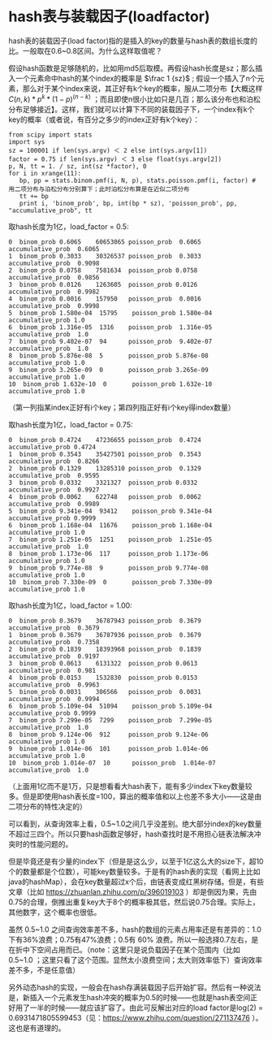 # hash表与装载因子(loadfactor)

hash表的装载因子(load factor)指的是插入的key的数量与hash表的数组长度的比。一般取在0.6~0.8区间。为什么这样取值呢？

假设hash函数是足够随机的，比如用md5后取模。再假设hash长度是sz；那么插入一个元素命中hash的某个index的概率是 $\frac 1 {sz}$ ; 假设一个插入了n个元素，那么对于某个index来说，其正好有k个key的概率，服从二项分布【大概这样 $C(n, k) * p^k *(1-p)^{(n-k)}$ ；而且即使n很小比如只是几百；那么该分布也和泊松分布足够接近】。这样，我们就可以计算下不同的装载因子下，一个index有k个key的概率（或者说，有百分之多少的index正好有k个key）：
```
from scipy import stats
import sys
sz = 100001 if len(sys.argv) ＜ 2 else int(sys.argv[1])
factor = 0.75 if len(sys.argv) ＜ 3 else float(sys.argv[2])
p, N, tt = 1. / sz, int(sz *factor), 0
for i in xrange(11):
   bp, pp = stats.binom.pmf(i, N, p), stats.poisson.pmf(i, factor) # 用二项分布与泊松分布分别算下；此时泊松分布算是在近似二项分布
   tt += bp
   print i, 'binom_prob', bp, int(bp * sz), 'poisson_prob', pp, "accumulative_prob", tt
```

取hash长度为1亿，load_factor = 0.5:
```
0  binom_prob 0.6065    60653065 poisson_prob  0.6065   accumulative_prob  0.6065
1  binom_prob 0.3033    30326537 poisson_prob  0.3033   accumulative_prob  0.9098
2  binom_prob 0.0758    7581634  poisson_prob 0.0758    accumulative_prob  0.9856
3  binom_prob 0.0126    1263605  poisson_prob 0.0126    accumulative_prob  0.9982
4  binom_prob 0.0016    157950   poisson_prob  0.0016   accumulative_prob  0.9998
5  binom_prob 1.580e-04  15795    poisson_prob 1.580e-04  accumulative_prob 1.0
6  binom_prob 1.316e-05  1316    poisson_prob  1.316e-05 accumulative_prob  1.0
7  binom_prob 9.402e-07  94      poisson_prob  9.402e-07 accumulative_prob  1.0
8  binom_prob 5.876e-08  5       poisson_prob 5.876e-08  accumulative_prob 1.0
9  binom_prob 3.265e-09  0       poisson_prob 3.265e-09  accumulative_prob 1.0
10  binom_prob 1.632e-10  0       poisson_prob 1.632e-10  accumulative_prob 1.0
```
（第一列指某index正好有i个key；第四列指正好有i个key得index数量）


取hash长度为1亿，load_factor = 0.75:
```
0  binom_prob 0.4724    47236655 poisson_prob  0.4724   accumulative_prob 0.4724
1  binom_prob 0.3543    35427501 poisson_prob  0.3543   accumulative_prob  0.8266
2  binom_prob 0.1329    13285310 poisson_prob  0.1329   accumulative_prob  0.9595
3  binom_prob 0.0332    3321327  poisson_prob 0.0332    accumulative_prob  0.9927
4  binom_prob 0.0062    622748   poisson_prob  0.0062   accumulative_prob  0.9989
5  binom_prob 9.341e-04  93412    poisson_prob 9.341e-04  accumulative_prob 0.9999
6  binom_prob 1.168e-04  11676    poisson_prob 1.168e-04  accumulative_prob 1.0
7  binom_prob 1.251e-05  1251    poisson_prob  1.251e-05 accumulative_prob  1.0
8  binom_prob 1.173e-06  117     poisson_prob 1.173e-06  accumulative_prob 1.0
9  binom_prob 9.774e-08  9       poisson_prob 9.774e-08  accumulative_prob 1.0
10  binom_prob 7.330e-09  0       poisson_prob 7.330e-09  accumulative_prob 1.0
```

取hash长度为1亿，load_factor = 1.00:
```
0  binom_prob 0.3679    36787943 poisson_prob  0.3679   accumulative_prob  0.3679
1  binom_prob 0.3679    36787936 poisson_prob  0.3679   accumulative_prob  0.7358
2  binom_prob 0.1839    18393968 poisson_prob  0.1839   accumulative_prob  0.9197
3  binom_prob 0.0613    6131322  poisson_prob 0.0613    accumulative_prob  0.981
4  binom_prob 0.0153    1532830  poisson_prob 0.0153    accumulative_prob  0.9963
5  binom_prob 0.0031    306566   poisson_prob  0.0031   accumulative_prob  0.9994
6  binom_prob 5.109e-04  51094    poisson_prob 5.109e-04  accumulative_prob 0.9999
7  binom_prob 7.299e-05  7299    poisson_prob  7.299e-05 accumulative_prob  1.0
8  binom_prob 9.124e-06  912     poisson_prob 9.124e-06  accumulative_prob 1.0
9  binom_prob 1.014e-06  101     poisson_prob 1.014e-06  accumulative_prob 1.0
10  binom_prob 1.014e-07  10      poisson_prob  1.014e-07 accumulative_prob  1.0
```
（上面用1亿而不是1万，只是想看看大hash表下，能有多少index下key数量较多。但是即使用hash表长度=100，算出的概率值和以上也差不多大小——这是由二项分布的特性决定的）

可以看到，从查询效率上看，0.5~1.0之间几乎没差别。绝大部分index的key数量不超过三四个。所以只要hash函数足够好，hash查找时是不用担心链表法解决冲突时的性能问题的。

但是毕竟还是有少量的index下（但是是这么少，以至于1亿这么大的size下，超10个的数量都是个位数），可能key数量较多。于是有的hash表的实现（看网上比如java的hashMap），会在key数量超过x个后，由链表变成红黑树存储。但是，有些文章（比如 https://zhuanlan.zhihu.com/p/396019103 ）却是倒因为果，先由0.75的合理，倒推出重复key大于8个的概率极其低，然后说0.75合理。实际上，其他数字，这个概率也很低。

虽然 0.5\~1.0 之间查询效率差不多，hash的数组的元素占用率还是有差异的：1.0下有36%浪费；0.75有47%浪费；0.5有 60% 浪费。所以一般选择0.7左右，是在折中下空间占用而已。（note：这里只是说负载因子在某个范围内（比如 0.5\~1.0 ；这里只看了这个范围。显然太小浪费空间；太大则效率低下）查询效率差不多，不是任意值）

另外动态hash的实现，一般会在hash存满装载因子后开始扩容。然后有一种说法是，新插入一个元素发生hash冲突的概率为0.5的时候——也就是hash表空间正好用了一半的时候——就应该扩容了。由此可反解出对应的load factor是log(2) = 0.6931471805599453（见：https://www.zhihu.com/question/271137476 ）。这也是有道理的。
